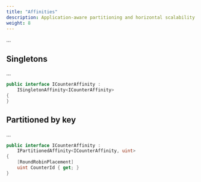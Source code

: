 ```yaml
---
title: "Affinities"
description: Application-aware partitioning and horizontal scalability
weight: 8
---
```


...

## Singletons

...

```c#
public interface ICounterAffinity :
    ISingletonAffinity<ICounterAffinity>
{
}
```

## Partitioned by key

...

```c#
public interface ICounterAffinity :
    IPartitionedAffinity<ICounterAffinity, uint>
{
    [RoundRobinPlacement]
    uint CounterId { get; }
}
```